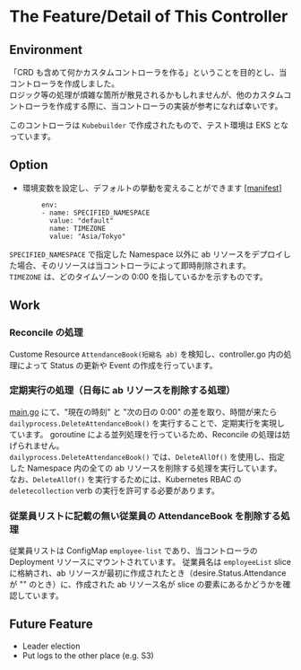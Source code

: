 # The Feature/Detail of This Controller

## Environment

「CRD も含めて何かカスタムコントローラを作る」ということを目的とし、当コントローラを作成しました。<br>
ロジック等の処理が煩雑な箇所が散見されるかもしれませんが、他のカスタムコントローラを作成する際に、当コントローラの実装が参考になれば幸いです。

このコントローラは `Kubebuilder` で作成されたもので、テスト環境は EKS となっています。

## Option
 - 環境変数を設定し、デフォルトの挙動を変えることができます [[manifest]](../config/manager/manager.yaml)
```
        env:
        - name: SPECIFIED_NAMESPACE
          value: "default"
          name: TIMEZONE
          value: "Asia/Tokyo"
```
`SPECIFIED_NAMESPACE` で指定した Namespace 以外に ab リソースをデプロイした場合、そのリソースは当コントローラによって即時削除されます。<br>
`TIMEZONE` は、どのタイムゾーンの 0:00 を指しているかを示すものです。

## Work

### Reconcile の処理

Custome Resource `AttendanceBook(短縮名 ab)` を検知し、controller.go 内の処理によって Status の更新や Event の作成を行っています。

### 定期実行の処理（日毎に ab リソースを削除する処理）

[main.go](../main.go) にて、"現在の時刻" と "次の日の 0:00" の差を取り、時間が来たら `dailyprocess.DeleteAttendanceBook()` を実行することで、定期実行を実現しています。
goroutine による並列処理を行っているため、Reconcile の処理は妨げられません。<br>
`dailyprocess.DeleteAttendanceBook()` では、`DeleteAllOf()` を使用し、指定した Namespace 内の全ての ab リソースを削除する処理を実行しています。
なお、`DeleteAllOf()` を実行するためには、Kubernetes RBAC の `deletecollection` verb の実行を許可する必要があります。


### 従業員リストに記載の無い従業員の AttendanceBook を削除する処理

従業員リストは ConfigMap `employee-list` であり、当コントローラの Deployment リソースにマウントされています。
従業員名は `employeeList` slice に格納され、ab リソースが最初に作成されたとき（desire.Status.Attendance が "" のとき）に、作成された ab リソース名が slice の要素にあるかどうかを確認しています。


## Future Feature 

* Leader election
* Put logs to the other place (e.g. S3)
